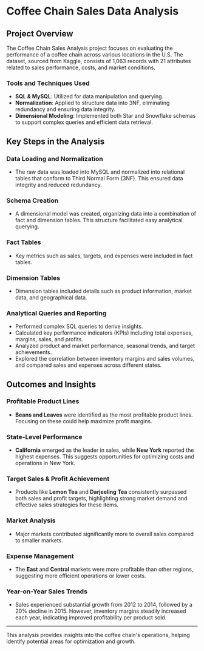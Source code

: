 # Coffee Chain Sales Data Analysis

## Project Overview

The Coffee Chain Sales Analysis project focuses on evaluating the performance of a coffee chain across various locations in the U.S. The dataset, sourced from Kaggle, consists of 1,063 records with 21 attributes related to sales performance, costs, and market conditions.

### Tools and Techniques Used

- **SQL & MySQL**: Utilized for data manipulation and querying.
- **Normalization**: Applied to structure data into 3NF, eliminating redundancy and ensuring data integrity.
- **Dimensional Modeling**: Implemented both Star and Snowflake schemas to support complex queries and efficient data retrieval.

## Key Steps in the Analysis

### Data Loading and Normalization
- The raw data was loaded into MySQL and normalized into relational tables that conform to Third Normal Form (3NF). This ensured data integrity and reduced redundancy.

### Schema Creation
- A dimensional model was created, organizing data into a combination of fact and dimension tables. This structure facilitated easy analytical querying.

### Fact Tables
- Key metrics such as sales, targets, and expenses were included in fact tables.

### Dimension Tables
- Dimension tables included details such as product information, market data, and geographical data.

### Analytical Queries and Reporting
- Performed complex SQL queries to derive insights.
- Calculated key performance indicators (KPIs) including total expenses, margins, sales, and profits.
- Analyzed product and market performance, seasonal trends, and target achievements.
- Explored the correlation between inventory margins and sales volumes, and compared sales and expenses across different states.

## Outcomes and Insights

### Profitable Product Lines
- **Beans and Leaves** were identified as the most profitable product lines. Focusing on these could help maximize profit margins.

### State-Level Performance
- **California** emerged as the leader in sales, while **New York** reported the highest expenses. This suggests opportunities for optimizing costs and operations in New York.

### Target Sales & Profit Achievement
- Products like **Lemon Tea** and **Darjeeling Tea** consistently surpassed both sales and profit targets, highlighting strong market demand and effective sales strategies for these items.

### Market Analysis
- Major markets contributed significantly more to overall sales compared to smaller markets.

### Expense Management
- The **East** and **Central** markets were more profitable than other regions, suggesting more efficient operations or lower costs.

### Year-on-Year Sales Trends
- Sales experienced substantial growth from 2012 to 2014, followed by a 20% decline in 2015. However, inventory margins steadily increased each year, indicating improved profitability per product sold.

---

This analysis provides insights into the coffee chain's operations, helping identify potential areas for optimization and growth.
